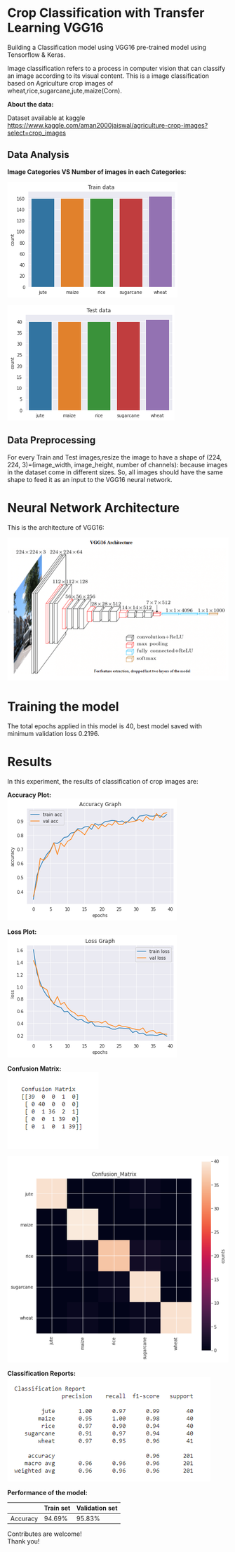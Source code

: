 # Crop Classification with Transfer Learning VGG16

Building a Classification model using VGG16 pre-trained model using Tensorflow & Keras.<br>

Image classification refers to a process in computer vision that can classify an image according to its visual content.
This is a image classification based on Agriculture crop images of wheat,rice,sugarcane,jute,maize(Corn).

**About the data:**<br>

Dataset available at kaggle https://www.kaggle.com/aman2000jaiswal/agriculture-crop-images?select=crop_images

## Data Analysis

**Image Categories VS Number of images in each Categories:**<br>

![](traindata.png)

![](testdata.png)


## Data Preprocessing

For every Train and Test images,resize the image to have a shape of (224, 224, 3)=(image_width, image_height, number of channels): because images in the dataset come in different sizes.
So, all images should have the same shape to feed it as an input to the VGG16 neural network.


# Neural Network Architecture

This is the architecture of VGG16:

![VGG16 Architecture](vgg16.png)


# Training the model

The total epochs applied in this model is 40, best model saved with minimum validation loss 0.2196.


# Results

In this experiment, the results of classification of crop images are:<br>

**Accuracy Plot:**<br>
![](accuracy.png)

**Loss Plot:**<br>
![](loss.png)

**Confusion Matrix:**<br>
![](cm1.png)

![](cm.png)

**Classification Reports:**<br>
![Classification Reports](report.png)

**Performance of the  model:**

| <!-- -->  |   Train set    |Validation set |
| --------- | -------------- | --------------|
| Accuracy  |     94.69%     |     95.83%    |



Contributes are welcome!
<br>Thank you!



